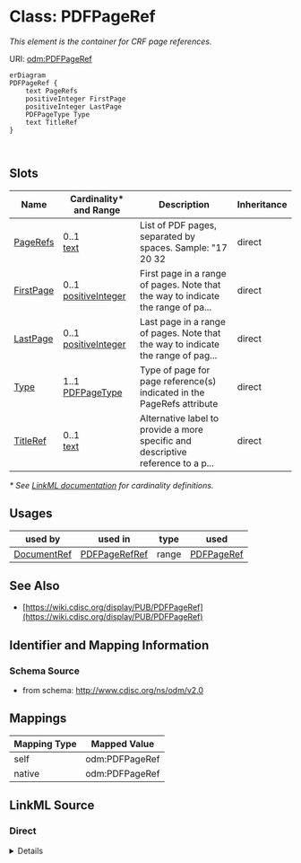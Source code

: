 # Class: PDFPageRef

_This element is the container for CRF page references._




URI: [odm:PDFPageRef](http://www.cdisc.org/ns/odm/v2.0/PDFPageRef)


```mermaid
erDiagram
PDFPageRef {
    text PageRefs  
    positiveInteger FirstPage  
    positiveInteger LastPage  
    PDFPageType Type  
    text TitleRef  
}



```



<!-- no inheritance hierarchy -->


## Slots

| Name | Cardinality* and Range | Description | Inheritance |
| ---  | --- | --- | --- |
| [PageRefs](PageRefs.md) | 0..1 <br/> [text](text.md) | List of PDF pages, separated by spaces. Sample: "17 20 32 | direct |
| [FirstPage](FirstPage.md) | 0..1 <br/> [positiveInteger](positiveInteger.md) | First page in a range of pages. Note that the way to indicate the range of pa... | direct |
| [LastPage](LastPage.md) | 0..1 <br/> [positiveInteger](positiveInteger.md) | Last page in a range of pages. Note that the way to indicate the range of pag... | direct |
| [Type](Type.md) | 1..1 <br/> [PDFPageType](PDFPageType.md) | Type of page for page reference(s) indicated in the PageRefs attribute | direct |
| [TitleRef](TitleRef.md) | 0..1 <br/> [text](text.md) | Alternative label to provide a more specific and descriptive reference to a p... | direct |

_* See [LinkML documentation](https://linkml.io/linkml/schemas/slots.html#slot-cardinality) for cardinality definitions._




## Usages

| used by | used in | type | used |
| ---  | --- | --- | --- |
| [DocumentRef](DocumentRef.md) | [PDFPageRefRef](PDFPageRefRef.md) | range | [PDFPageRef](PDFPageRef.md) |






## See Also

* [https://wiki.cdisc.org/display/PUB/PDFPageRef](https://wiki.cdisc.org/display/PUB/PDFPageRef)

## Identifier and Mapping Information







### Schema Source


* from schema: http://www.cdisc.org/ns/odm/v2.0





## Mappings

| Mapping Type | Mapped Value |
| ---  | ---  |
| self | odm:PDFPageRef |
| native | odm:PDFPageRef |





## LinkML Source

<!-- TODO: investigate https://stackoverflow.com/questions/37606292/how-to-create-tabbed-code-blocks-in-mkdocs-or-sphinx -->

### Direct

<details>
```yaml
name: PDFPageRef
description: This element is the container for CRF page references.
from_schema: http://www.cdisc.org/ns/odm/v2.0
see_also:
- https://wiki.cdisc.org/display/PUB/PDFPageRef
rank: 1000
slots:
- PageRefs
- FirstPage
- LastPage
- Type
- TitleRef
slot_usage:
  PageRefs:
    name: PageRefs
    description: 'List of PDF pages, separated by spaces. Sample: "17 20 32'
    comments:
    - 'Optional

      range: text'
    domain_of:
    - PDFPageRef
    range: text
  FirstPage:
    name: FirstPage
    description: First page in a range of pages. Note that the way to indicate the
      range of pages depends on the associated Type attribute provided.
    comments:
    - 'Conditional Required if PageRefs is not provided.

      range: positiveInteger'
    domain_of:
    - PDFPageRef
    range: positiveInteger
  LastPage:
    name: LastPage
    description: Last page in a range of pages. Note that the way to indicate the
      range of pages depends on the associated Type attribute provided.
    comments:
    - 'Conditional Required if PageRefs is not provided.

      range: positiveInteger'
    domain_of:
    - PDFPageRef
    range: positiveInteger
  Type:
    name: Type
    description: Type of page for page reference(s) indicated in the PageRefs attribute
    comments:
    - 'Required

      enum values: (PhysicalRef | NamedDestination)

      When Type="NamedDestination", NamedDestinations have to be created within the
      PDF document to be able to link to them via a hyperlink.'
    domain_of:
    - TranslatedText
    - PDFPageRef
    - Standard
    - StudyEventDef
    - ItemGroupDef
    - Origin
    - Resource
    - MethodDef
    - StudyEndPoint
    - TransitionTimingConstraint
    - RelativeTimingConstraint
    - Branching
    - Organization
    - Query
    range: PDFPageType
    required: true
  TitleRef:
    name: TitleRef
    description: Alternative label to provide a more specific and descriptive reference
      to a page link.
    comments:
    - 'Optional

      range: text'
    domain_of:
    - PDFPageRef
    - Leaf
    range: text
class_uri: odm:PDFPageRef

```
</details>

### Induced

<details>
```yaml
name: PDFPageRef
description: This element is the container for CRF page references.
from_schema: http://www.cdisc.org/ns/odm/v2.0
see_also:
- https://wiki.cdisc.org/display/PUB/PDFPageRef
rank: 1000
slot_usage:
  PageRefs:
    name: PageRefs
    description: 'List of PDF pages, separated by spaces. Sample: "17 20 32'
    comments:
    - 'Optional

      range: text'
    domain_of:
    - PDFPageRef
    range: text
  FirstPage:
    name: FirstPage
    description: First page in a range of pages. Note that the way to indicate the
      range of pages depends on the associated Type attribute provided.
    comments:
    - 'Conditional Required if PageRefs is not provided.

      range: positiveInteger'
    domain_of:
    - PDFPageRef
    range: positiveInteger
  LastPage:
    name: LastPage
    description: Last page in a range of pages. Note that the way to indicate the
      range of pages depends on the associated Type attribute provided.
    comments:
    - 'Conditional Required if PageRefs is not provided.

      range: positiveInteger'
    domain_of:
    - PDFPageRef
    range: positiveInteger
  Type:
    name: Type
    description: Type of page for page reference(s) indicated in the PageRefs attribute
    comments:
    - 'Required

      enum values: (PhysicalRef | NamedDestination)

      When Type="NamedDestination", NamedDestinations have to be created within the
      PDF document to be able to link to them via a hyperlink.'
    domain_of:
    - TranslatedText
    - PDFPageRef
    - Standard
    - StudyEventDef
    - ItemGroupDef
    - Origin
    - Resource
    - MethodDef
    - StudyEndPoint
    - TransitionTimingConstraint
    - RelativeTimingConstraint
    - Branching
    - Organization
    - Query
    range: PDFPageType
    required: true
  TitleRef:
    name: TitleRef
    description: Alternative label to provide a more specific and descriptive reference
      to a page link.
    comments:
    - 'Optional

      range: text'
    domain_of:
    - PDFPageRef
    - Leaf
    range: text
attributes:
  PageRefs:
    name: PageRefs
    description: 'List of PDF pages, separated by spaces. Sample: "17 20 32'
    comments:
    - 'Optional

      range: text'
    from_schema: http://www.cdisc.org/ns/odm/v2.0
    rank: 1000
    alias: PageRefs
    owner: PDFPageRef
    domain_of:
    - PDFPageRef
    range: text
  FirstPage:
    name: FirstPage
    description: First page in a range of pages. Note that the way to indicate the
      range of pages depends on the associated Type attribute provided.
    comments:
    - 'Conditional Required if PageRefs is not provided.

      range: positiveInteger'
    from_schema: http://www.cdisc.org/ns/odm/v2.0
    rank: 1000
    alias: FirstPage
    owner: PDFPageRef
    domain_of:
    - PDFPageRef
    range: positiveInteger
  LastPage:
    name: LastPage
    description: Last page in a range of pages. Note that the way to indicate the
      range of pages depends on the associated Type attribute provided.
    comments:
    - 'Conditional Required if PageRefs is not provided.

      range: positiveInteger'
    from_schema: http://www.cdisc.org/ns/odm/v2.0
    rank: 1000
    alias: LastPage
    owner: PDFPageRef
    domain_of:
    - PDFPageRef
    range: positiveInteger
  Type:
    name: Type
    description: Type of page for page reference(s) indicated in the PageRefs attribute
    comments:
    - 'Required

      enum values: (PhysicalRef | NamedDestination)

      When Type="NamedDestination", NamedDestinations have to be created within the
      PDF document to be able to link to them via a hyperlink.'
    from_schema: http://www.cdisc.org/ns/odm/v2.0
    rank: 1000
    alias: Type
    owner: PDFPageRef
    domain_of:
    - TranslatedText
    - PDFPageRef
    - Standard
    - StudyEventDef
    - ItemGroupDef
    - Origin
    - Resource
    - MethodDef
    - StudyEndPoint
    - TransitionTimingConstraint
    - RelativeTimingConstraint
    - Branching
    - Organization
    - Query
    range: PDFPageType
    required: true
  TitleRef:
    name: TitleRef
    description: Alternative label to provide a more specific and descriptive reference
      to a page link.
    comments:
    - 'Optional

      range: text'
    from_schema: http://www.cdisc.org/ns/odm/v2.0
    rank: 1000
    identifier: false
    alias: TitleRef
    owner: PDFPageRef
    domain_of:
    - PDFPageRef
    - Leaf
    range: text
class_uri: odm:PDFPageRef

```
</details>